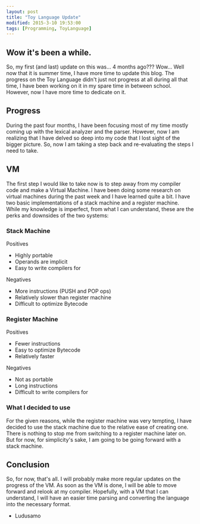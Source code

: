 ```yaml
---
layout: post
title: "Toy Language Update"
modified: 2015-3-10 19:53:00
tags: [Programming, ToyLanguage]
---
```

## Wow it's been a while.
So, my first (and last) update on this was... 4 months ago??? Wow... Well now that it is summer time, I have more time to update this blog. The progress on the Toy Language didn't just not progress at all during all that time, I have been working on it in my spare time in between school. However, now I have more time to dedicate on it.

## Progress
During the past four months, I have been focusing most of my time mostly coming up with the lexical analyzer and the parser. However, now I am realizing that I have delved so deep into my code that I lost sight of the bigger picture. So, now I am taking a step back and re-evaluating the steps I need to take.

## VM
The first step I would like to take now is to step away from my compiler code and make a Virtual Machine. I have been doing some research on virtual machines during the past week and I have learned quite a bit. I have two basic implementations of a stack machine and a register machine. While my knowledge is imperfect, from what I can understand, these are the perks and downsides of the two systems:

### Stack Machine

Positives

- Highly portable
- Operands are implicit
- Easy to write compilers for

Negatives

- More instructions (PUSH and POP ops)
- Relatively slower than register machine
- Difficult to optimize Bytecode

### Register Machine

Positives

- Fewer instructions
- Easy to optimize Bytecode
- Relatively faster

Negatives

- Not as portable
- Long instructions
- Difficult to write compilers for

### What I decided to use
For the given reasons, while the register machine was very tempting, I have decided to use the stack machine due to the relative ease of creating one. There is nothing to stop me from switching to a register machine later on. But for now, for simplicity's sake, I am going to be going forward with a stack machine.

## Conclusion
So, for now, that's all. I will probably make more regular updates on the progress of the VM. As soon as the VM is done, I will be able to move forward and relook at my compiler. Hopefully, with a VM that I can understand, I will have an easier time parsing and converting the language into the necessary format.

- Ludusamo

